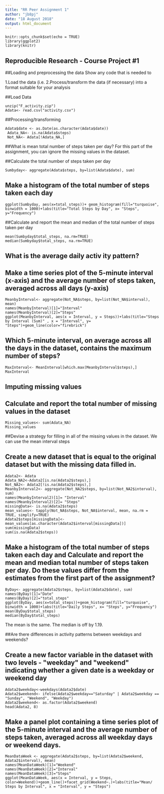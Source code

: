 ```yaml
---
title: "RR Peer Assignment 1"
author: "jb8pj"
date: "18 August 2018"
output: html_document
---
```


```{r setup, include=TRUE}
knitr::opts_chunk$set(echo = TRUE)
library(ggplot2)
library(knitr)
```

## Reproducible Research - Course Project #1

##Loading and preprocessing the data
Show any code that is needed to

1.Load the data (i.e. 
2.Process/transform the data (if necessary) into a format suitable for your analysis

##Load Data

```{r }
unzip("F_activity.zip")
Adata<- read.csv("activity.csv")
```

##Processing/transforming
```{r}
Adata$date <- as.Date(as.character(Adata$date))
 Adata_NA<- is.na(Adata$steps)
 Not_NA<- Adata[!Adata_NA,]
``` 
 

##What is mean total number of steps taken per day?
For this part of the assignment, you can ignore the missing values in the dataset.

##Calculate the total number of steps taken per day

```{r}
Sumbyday<- aggregate(Adata$steps, by=list(Adata$date), sum)
```

## Make a histogram of the total number of steps taken each day

```{r}
ggplot(Sumbyday, aes(x=total_steps))+ geom_histogram(fill="turquoise", binwidth = 1000)+labs(title="Total Steps by Day", x= "Steps", y="Frequency")
```

##Calculate and report the mean and median of the total number of steps taken per day
```{r}
mean(Sumbyday$total_steps, na.rm=TRUE)
median(Sumbyday$total_steps, na.rm=TRUE)
```

## What is the average daily activ ity pattern?
## Make a time series plot of the 5-minute interval (x-axis) and the average number of steps taken, averaged across all days (y-axis)

```{r}
MeanbyInterval<- aggregate(Not_NA$steps, by=list(Not_NA$interval), mean)
names(MeanbyInterval)[1]="Interval" 
names(MeanbyInterval)[2]="Steps"
ggplot(MeanbyInterval, aes(x = Interval, y = Steps))+labs(title="Steps by Interval (Sum)" , x = "Interval", y= "Steps")+geom_line(color="firebrick")
```

## Which 5-minute interval, on average across all the days in the dataset, contains the maximum number of steps?

```{r}
MaxInterval<- MeanInterval[which.max(MeanbyInterval$steps),]
MaxInterval
```

## Imputing missing values 

## Calculate and report the total number of missing values in the dataset

```{r}
Missing_values<- sum(Adata_NA)
Missing_values
```

##Devise a strategy for filling in all of the missing values in the dataset.
We can use the mean interval steps 

## Create a new dataset that is equal to the original dataset but with the missing data filled in.

```{r}
Adata2<- Adata
Adata_NA2<-Adata2[is.na(Adata2$steps),]
Not_NA2<- Adata2[!is.na(Adata2$steps),]
MeanbyInterval2<- aggregate(Not_NA2$steps, by=list(Not_NA2$interval), sum)
names(MeanbyInterval2)[1]= "Interval"
names(MeanbyInterval2)[2]= "Steps"
missingData<- is.na(Adata2$steps)
mean_values<- tapply(Not_NA$steps, Not_NA$interval, mean, na.rm = TRUE, simplify=TRUE)
Adata2$steps[missingData]<- mean_values[as.character(Adata2$interval[missingData])]
sum(missingData)
sum(is.na(Adata2$steps))

```

## Make a histogram of the total number of steps taken each day and Calculate and report the mean and median total number of steps taken per day. Do these values differ from the estimates from the first part of the assignment? 

```{r}
ByDay<- aggregate(Adata2$steps, by=list(Adata2$date), sum)
names(ByDay)[1]="Date"
names(ByDay)[2]="total_steps"
ggplot(ByDay, aes(x=total_steps))+geom_histogram(fill="turquoise", binwidth = 1000)+labs(title="Daily Steps", x= "Steps", y="Frequency")
mean(ByDay$total_steps)
median(ByDay$total_steps)
```

The mean is the same. The median is off by 1.19. 

##Are there differences in activity patterns between weekdays and weekends?

## Create a new factor variable in the dataset with two levels - "weekday" and "weekend" indicating whether a given date is a weekday or weekend day

```{r}
Adata2$weekday<-weekdays(Adata2$date)
Adata2$weekend<- ifelse(Adata2$weekday=="Saturday" | Adata2$weekday == "Sunday", "Weekend", "Weekday")
Adata2$weekend<- as.factor(Adata2$weekend)
head(Adata2, 8)
```

## Make a panel plot containing a time series plot of the 5-minute interval and the average number of steps taken, averaged across all weekday days or weekend days. 

```{r}
MeanDataWeek <- aggregate(Adata2$steps, by=list(Adata2$weekend, Adata2$interval), mean)
names(MeanDataWeek)[1]="Weekend"
names(MeanDataWeek)[2]="Interval"
names(MeanDataWeek)[3]="Steps"
ggplot(MeanDataWeek, aes(x = Interval, y = Steps, color=Weekend))+geom_line()+facet_grid(Weekend~.)+labs(title="Mean/ Steps by Interval", x = "Interval", y = "Steps")
```

